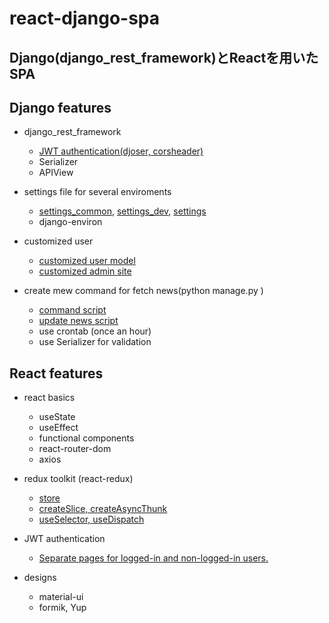 # react-django-spa

## Django(django_rest_framework)とReactを用いたSPA

## Django features
- django_rest_framework
  - [JWT authentication(djoser, corsheader)](https://github.com/fyk7/react-django-spa/blob/main/backend/config/settings_common.py) 
  - Serializer
  - APIView

- settings file for several enviroments
  - [settings_common](https://github.com/fyk7/react-django-spa/blob/main/backend/config/settings_common.py), [settings_dev](https://github.com/fyk7/react-django-spa/blob/main/backend/config/settings_dev.py), [settings](https://github.com/fyk7/react-django-spa/blob/main/backend/config/settings.py)
  - django-environ

- customized user
  - [customized user model](https://github.com/fyk7/react-django-spa/blob/main/backend/api/models.py)
  - [customized admin site](https://github.com/fyk7/react-django-spa/blob/main/backend/api/admin.py)
  
- create mew command for fetch news(python manage.py <command>)
  - [command script](https://github.com/fyk7/react-django-spa/blob/main/backend/api/management/commands/update_news.py)
  - [update news script](https://github.com/fyk7/react-django-spa/blob/main/backend/api/management/utils/bloomberg.py)
  - use crontab (once an hour)
  - use Serializer for validation


## React features
- react basics
  - useState
  - useEffect
  - functional components 
  - react-router-dom
  - axios
  
- redux toolkit (react-redux)
  - [store](https://github.com/fyk7/react-django-spa/blob/main/frontend/src/app/store.js)
  - [createSlice, createAsyncThunk](https://github.com/fyk7/react-django-spa/blob/main/frontend/src/features/auth/authSlice.js)
  - [useSelector, useDispatch](https://github.com/fyk7/react-django-spa/blob/main/frontend/src/features/fianncialnews/index.js)
  
- JWT authentication
  - [Separate pages for logged-in and non-logged-in users.](https://github.com/fyk7/react-django-spa/blob/main/frontend/src/routes.js)

- designs
  - material-ui
  - formik, Yup

